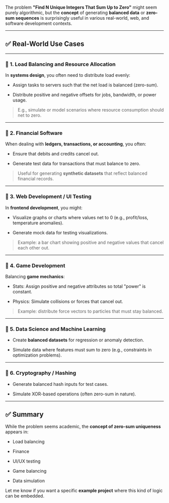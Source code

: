 The problem **"Find N Unique Integers That Sum Up to Zero"** might seem purely algorithmic, but the **concept** of generating **balanced data** or **zero-sum sequences** is surprisingly useful in various real-world, web, and software development contexts.

----------

## ✅ **Real-World Use Cases**

----------

### 🔹 **1. Load Balancing and Resource Allocation**

In **systems design**, you often need to distribute load evenly:

-   Assign tasks to servers such that the net load is balanced (zero-sum).
    
-   Distribute positive and negative offsets for jobs, bandwidth, or power usage.
    

> E.g., simulate or model scenarios where resource consumption should net to zero.

----------

### 🔹 **2. Financial Software**

When dealing with **ledgers, transactions, or accounting**, you often:

-   Ensure that debits and credits cancel out.
    
-   Generate test data for transactions that must balance to zero.
    

> Useful for generating **synthetic datasets** that reflect balanced financial records.

----------

### 🔹 **3. Web Development / UI Testing**

In **frontend development**, you might:

-   Visualize graphs or charts where values net to 0 (e.g., profit/loss, temperature anomalies).
    
-   Generate mock data for testing visualizations.
    

> Example: a bar chart showing positive and negative values that cancel each other out.

----------

### 🔹 **4. Game Development**

Balancing **game mechanics**:

-   Stats: Assign positive and negative attributes so total "power" is constant.
    
-   Physics: Simulate collisions or forces that cancel out.
    

> Example: distribute force vectors to particles that must stay balanced.

----------

### 🔹 **5. Data Science and Machine Learning**

-   Create **balanced datasets** for regression or anomaly detection.
    
-   Simulate data where features must sum to zero (e.g., constraints in optimization problems).
    

----------

### 🔹 **6. Cryptography / Hashing**

-   Generate balanced hash inputs for test cases.
    
-   Simulate XOR-based operations (often zero-sum in nature).
    

----------

## ✅ Summary

While the problem seems academic, the **concept of zero-sum uniqueness** appears in:

-   Load balancing
    
-   Finance
    
-   UI/UX testing
    
-   Game balancing
    
-   Data simulation
    

Let me know if you want a specific **example project** where this kind of logic can be embedded.
